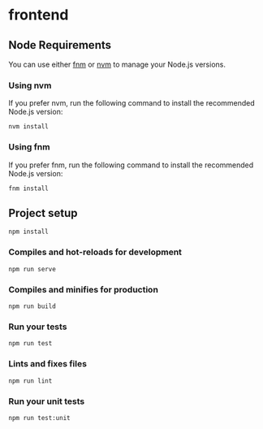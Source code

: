 # frontend

## Node Requirements
You can use either [fnm](https://github.com/Schniz/fnm) or [nvm](https://github.com/nvm-sh/nvm) to manage your Node.js versions.

### Using nvm
If you prefer nvm, run the following command to install the recommended Node.js version:
```
nvm install
```

### Using fnm
If you prefer fnm, run the following command to install the recommended Node.js version:
```
fnm install
```

## Project setup
```
npm install
```

### Compiles and hot-reloads for development
```
npm run serve
```

### Compiles and minifies for production
```
npm run build
```

### Run your tests
```
npm run test
```

### Lints and fixes files
```
npm run lint
```

### Run your unit tests
```
npm run test:unit
```
